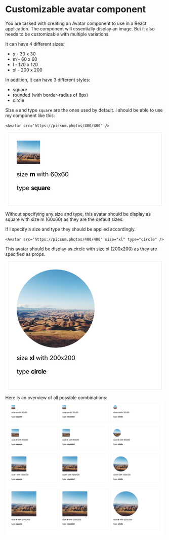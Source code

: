 # Customizable avatar component

You are tasked with creating an Avatar component to use in a React application. The component will essentially display an image.
But it also needs to be customizable with multiple variations.

It can have 4 different sizes: 

* s - 30 x 30
* m - 60 x 60
* l - 120 x 120
* xl - 200 x 200

In addition, it can have 3 different styles:

* square
* rounded (with border-radius of 8px)
* circle

Size `m` and type `square` are the ones used by default.
I should be able to use my component like this: 

`<Avatar src="https://picsum.photos/400/400" />`

![Example M Square](example-m-square.png)

Without specifying any size and type, this avatar should be display as square with size m (60x60) as they are the default sizes.

If I specify a size and type they should be applied accordingly.

`<Avatar src="https://picsum.photos/400/400" size="xl" type="circle" />`

This avatar should be display as circle with size xl (200x200) as they are specified as props.

![Example XL circle](example-xl-circle.png)

Here is an overview of all possible combinations:
![example all possible combinations](example.png)